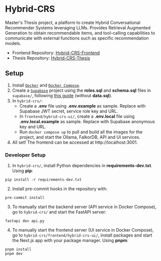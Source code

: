 # Hybrid-CRS
Master's Thesis project, a platform to create Hybrid Conversational Recommender Systems leveraging LLMs. Provides Retrieval Augmented Generation to obtain recommendable items, and tool-calling capabilities to communicate with external functions such as specific recommendation models.

- Frontend Repository: [Hybrid-CRS-Frontend](https://github.com/Acervans/Hybrid-CRS-Frontend)
- Thesis Repository: [Hybrid-CRS-Thesis](https://github.com/Acervans/Hybrid-CRS-Thesis)


## Setup
1. Install [`Docker`](https://www.docker.com/get-started/) and [`Docker Compose`](https://docs.docker.com/compose/).
2. Create a [`Supabase`](https://supabase.com/) project using the __roles.sql__ and __schema.sql__ files in `supabase/`, following [this guide](https://supabase.com/docs/guides/platform/migrating-within-supabase/backup-restore#restore-backup-using-cli) (without __data.sql__).
3. In `hybrid-crs/`:
   - Create a __.env__ file using __.env.example__ as sample. Replace with Supabase JWT secret, service role key and URL.
   - In `frontend/hybrid-crs-ui/`, create a __.env.local__ file using __.env.local.example__ as sample. Replace with Supabase anonymous key and URL.
   - Run `docker compose up` to pull and build all the images for the project, and start the Ollama, FalkorDB, API and UI services.
4. All set! The frontend can be accessed at http://localhost:3001.

### Developer Setup
1. In `hybrid-crs/`, install Python dependencies in __requirements-dev.txt__. Using __pip__:
```shell
pip install -r requirements-dev.txt
```
2. Install pre-commit hooks in the repository with:
```shell
pre-commit install
```
3. To manually start the backend server (API service in Docker Compose), go to `hybrid-crs/` and start the FastAPI server:
```shell
fastapi dev api.py
```
4. To manually start the frontend server (UI service in Docker Compose), go to `hybrid-crs/frontend/hybrid-crs-ui/`, install packages and start the Next.js app with your package manager. Using __pnpm__:
```shell
pnpm install
pnpm dev
```
